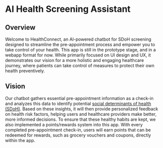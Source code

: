 # AI Health Screening Assistant
## Overview
Welcome to HealthConnect, an AI-powered chatbot for SDoH screening designed to streamline the pre-appointment process and empower you to take control of your health.
This app is still in the prototype stage, and in a webapp format for now. While primarily focused on UI design and UX, it demonstrates our vision for a more holistic and engaging healthcare journey, where patients can take control of measures to protect their own health preventively.

## Vision
Our chatbot gathers essential pre-appointment information as a check-in and analyzes this data to identify potential [social determinants of health (SDoH)](https://www.cdc.gov/about/priorities/why-is-addressing-sdoh-important.html). Based on these insights, it will then provide personalized feedback on health risk factors, helping users and healthcare providers make better, more informed decisions. To ensure that these healthy habits are kept, we also implemented a points/rewards system into this app. With every completed pre-appointment check-in, users will earn points that can be redeemed for rewards, such as grocery vouchers and coupons, directly within the app.


